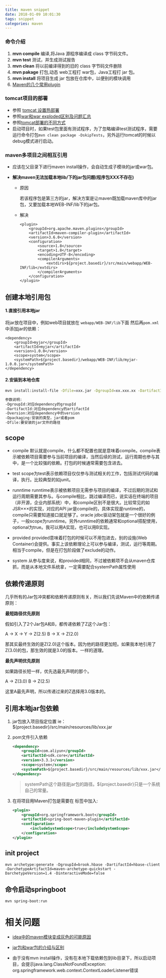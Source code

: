 ```yaml
---
title: maven snippet
date: 2018-01-09 10:01:30
tags: snippet
categories: maven
---
```


### 命令介绍

1. **mvn compile** 编译,将Java 源程序编译成 class 字节码文件。
2. **mvn test** 测试，并生成测试报告
3. **mvn clean** 将以前编译得到的旧的 class 字节码文件删除
4. **mvn pakage** 打包,动态 web工程打 war包，Java工程打 jar 包。
5. **mvn install** 将项目生成 jar 包放在仓库中，以便别的模块调用
6. [Maven的几个常用plugin](https://www.cnblogs.com/zhangxh20/p/6298062.html)

### tomcat项目的部署

- 参照 [tomcat 设置热部署](https://blog.csdn.net/u012076316/article/details/46907823)
- 参照[war和war exploded区别及问题汇总](http://www.jb51.net/article/117334.htm)
- 参照[tomcat部署的不同方式](https://www.jianshu.com/p/fb0ed26c35d5)
- 启动项目时，如果test包里面有测试程序，为了忽略编译test测试程序，需要运行命令打包`mvn clean package -DskipTests`，另外运行tomcat的时候以debug模式进行启动。

### maven多项目之间相互引用

- 应该在父目录下进行maven install操作，会自动生成子模块的jar或war包。

- **解决maven无法加载本地lib/下的jar包问题(程序包XXX不存在)**
  
  - 原因
    
    若该程序包是第三方的jar，解决方案是让maven既加载maven库中的jar包，又要加载本地WEB-INF/lib下的jar包。 
  
  - 解决
    
    ```
    <plugin>
        <groupId>org.apache.maven.plugins</groupId>
        <artifactId>maven-compiler-plugin</artifactId>
        <version>3.6.0</version>
        <configuration>
            <source>1.8</source>
            <target>1.8</target>
            <encoding>UTF-8</encoding>
            <compilerArguments>
                <extdirs>${project.basedir}/src/main/webapp/WEB-INF/lib</extdirs>
            </compilerArguments>
        </configuration>
    </plugin>
    ```

## 创建本地引用包

#### 1.直接引用本地jar

将jar放在项目中，例如web项目就放在 `webapp/WEB-INF/lib`下面
然后再`pom.xml`中添加jar的依赖：

```
<dependency>
    <groupId>myjar</groupId>
    <artifactId>myjar</artifactId>
    <version>1.0.0</version>
    <scope>system</scope>
    <systemPath>${project.basedir}/webapp/WEB-INF/lib/myjar-1.0.0.jar</systemPath>
</dependency>
```

#### 2.安装到本地仓库

```sh
mvn install:install-file -Dfile=xxx.jar -DgroupId=xx.xxx.xx -DartifactId=xx -Dversion=xx -Dpackaging=jar

参数说明:
-DgroupId:对应dependency的groupId
-DartifactId:对应dependency的artifactId
-Dversion:对应dependency中的version
-Dpackaging:安装的类型，jar或者pom
-Dfile:要安装的jar文件的路径
```

## scope

- compile
  默认就是compile，什么都不配置也就是意味着compile。compile表示被依赖项目需要参与当前项目的编译，当然后续的测试，运行周期也参与其中，是一个比较强的依赖。打包的时候通常需要包含进去。

- test
  scope为test表示依赖项目仅仅参与测试相关的工作，包括测试代码的编译，执行。比较典型的如junit。

- runntime
  runntime表示被依赖项目无需参与项目的编译，不过后期的测试和运行周期需要其参与。与compile相比，跳过编译而已，说实话在终端的项目（非开源，企业内部系统）中，和compile区别不是很大。比较常见的如JSR×××的实现，对应的API jar是compile的，具体实现是runtime的，compile只需要知道接口就足够了。oracle jdbc驱动架包就是一个很好的例子，一般scope为runntime。另外runntime的依赖通常和optional搭配使用，optional为true。我可以用A实现，也可以用B实现。

- provided
  provided意味着打包的时候可以不用包进去，别的设施(Web Container)会提供。事实上该依赖理论上可以参与编译，测试，运行等周期。相当于compile，但是在打包阶段做了exclude的动作。

- system
  从参与度来说，和provided相同，不过被依赖项不会从maven仓库抓，而是从本地文件系统拿，一定需要配合systemPath属性使用

## 依赖传递原则

几乎所有的Jar包冲突都和依赖传递原则有关，所以我们先说Maven中的依赖传递原则：

**最短路径优先原则**

假如引入了2个Jar包A和B，都传递依赖了Z这个Jar包：

A -> X -> Y -> Z(2.5)
B -> X -> Z(2.0)

那其实最终生效的是Z(2.0)这个版本。因为他的路径更加短。如果我本地引用了Z(3.0)的包，那生效的就是3.0的版本。一样的道理。

**最先声明优先原则**

如果路径长短一样，优先选最先声明的那个。

A -> Z(3.0)
B -> Z(2.5)

这里A最先声明，所以传递过来的Z选择用3.0版本的。

## 引用本地jar包依赖

1. jar包放入项目指定位置 ie：${project.basedir}/src/main/resources/lib/xxx.jar

2. pom文件引入依赖
   
   ```xml
   <dependency>
       <groupId>com.aliyun</groupId>
       <artifactId>sdk.core</artifactId>
       <version>3.3.1</version>
       <scope>system</scope>
       <systemPath>${project.basedir}/src/main/resources/lib/xxx.jar</systemPath>
   </dependency>
   ```
   
   > systemPath这个路径是jar包的路径。${project.basedir}只是一个系统自己的常量。

3. 在将项目用Maven打包是需要在 <plugin> 标签中加入:
   
   ```xml
   <plugin>
       <groupId>org.springframework.boot</groupId>
       <artifactId>spring-boot-maven-plugin</artifactId>
       <configuration>
           <includeSystemScope>true</includeSystemScope>
       </configuration>
   </plugin>
   ```

## init project

```shell
mvn archetype:generate -DgroupId=brook.hbase -DartifactId=hbase-client -DarchetypeArtifactId=maven-archetype-quickstart -DarchetypeVersion=1.4 -DinteractiveMode=false
```

## 命令启动springboot

```shell
mvn spring-boot:run
```

# 相关问题

- [idea中的maven模块变成灰色的可能原因](https://www.cnblogs.com/baixiaoshuai/p/8939989.html)

- [jar包和war包的介绍与区别](https://blog.csdn.net/qq_38663729/article/details/78275209)

- 由于没有mvn install操作，没有在本地下载依赖包到lib目录下，所以启动项目，会提示java.lang.ClassNotFoundException: org.springframework.web.context.ContextLoaderListener错误